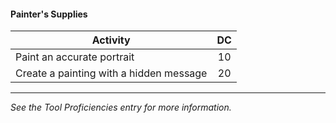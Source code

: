 #### Painter's Supplies
| Activity                                |  DC |
|-----------------------------------------|:---:|
| Paint an accurate portrait              |  10 |
| Create a painting with a hidden message |  20 |

---
*See the Tool Proficiencies entry for more information.*